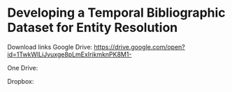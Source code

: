 # Developing a Temporal Bibliographic Dataset for Entity Resolution

Download links
Google Drive: https://drive.google.com/open?id=1TwkWlLiJvuxge8pLmExIrikmknPK8M1-

One Drive: 

Dropbox: 
